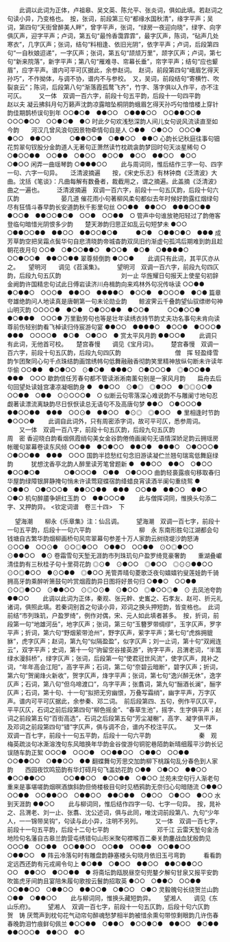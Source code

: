 <!-- { "loadSidebar": true } -->
   　　此调以此词为正体，卢祖皋、吴文英、陈允平、张炎词，俱如此填。若赵词之句读小异，乃变格也。　按，张词，前段第三句“都缘水国秋清”，缘字平声；吴词，第四句“天街曾醉美人畔”，曾字平声，张词，“绿房一夜迎向晓”，绿字、向字俱仄声，迎字平声；卢词，第五句“最怜香霭霏霏”，最字仄声，陈词，“砧声几处寒衣”，几字仄声；张词，结句“料相逢、依旧光阴”，依字平声；卢词，后段第四句“一自秋娘迢递”，一字仄声；张词，第五句“颉颃万里”，颉字仄声；卢词，第七句“新来院落”，新字平声；第八句“雁难寻、帘幕长垂”，帘字平声；结句“应也颦眉”，应字平声。谱内可平可仄据此，余参赵词。　赵词，前段第四句“峨眉乞得天孙巧”，不作拗体，与调不协，谱内不与参校。　又，吴词，前段结句“寄横竹、吹裂哀云”；陈词，后段第八句“渐落霞孤鹜飞齐”，竹字、落字俱以入作平，亦不注可仄。 
　　又一体　双调一百六字，前段十句五平韵，后段十一句四平韵　　　　　　　　　赵以夫
凝云拂斜月句万籁声沈韵凉露暗坠桐阴韵蛾眉乞得天孙巧句愔愔楼上穿针韵佳期鹊桥误句到年
○○●○●　●●○○　○●●●○○　○○●●○○●　○○○●○○　○○●○●　●○
时此夕句欢浅愁深韵人间儿女句说风流读直至如今韵　　河汉几曾风浪句因景物牵情句自是人
○●●　○●○○　○○○●　●○○　●●○○　　　○●●○○●　○●●○○　●●○
心韵长记秋庭往事句钿花剪翠句钗股分金韵道人无著句正萧然读竹枕疏衾韵梦回时句天淡星稀句
○　○●○○●●　○○●●　○●○○　●○○●　●○○　●●○○　●○○　○●○○
闲弄一曲瑶琴韵
○●●●○○
   　　此与周词同，惟后结作三字一句、四字一句、六字一句异。 
　
泛清波摘遍　　按，《宋史乐志》有林钟商《泛清波》大曲。沈括《笔谈》：凡曲每解有数叠者，裁截用之，谓之摘遍。此盖摘《泛清波》曲之一遍也。
　　泛清波摘遍　双调一百六字，前段十一句五仄韵，后段十句六仄韵　　　　　　　晏几道
催花雨小句著柳风柔句都似去年时候好韵露红烟绿句尽有狂情斗春早韵长安道韵秋千影里句丝
○○●●　●●○○　●●●○○●●　●○○●　●●○○●○●　○○●　○○●●　○
管声中句谁放艳阳轻过了韵倦客登临句暗惜光阴恨多少韵　　楚天渺韵归思正如乱云句短梦未
●○○　○●●○○●●　●●○○　●●○○●○●　　　●○●　○●●○●○　●●●
成芳草韵空把吴霜点鬓华句自悲清晓韵帝城杳韵双凤旧约渐虚句孤鸿后期难到韵且趁朝花夜月句
○○●　○●○○●●○　●○○●　●○●　○●●●●○　○○●○○●　●●○○●●
翠尊频倒韵
●○○●
   　　此调只有此词，其平仄亦从之。 
　
望明河　　调见《苕溪集》。
　　望明河　双调一百六字，前段九句四仄韵，后段九句五仄韵　　　　　　　　　　刘一止
华旌耀日句报天上使星句初辞金阙韵许国精忠句试此日傅岩读济川舟楫韵向来鸡林外句况传咏读
○○●●　●○●●○　○○○●　●●○○　●●●●○　●○○●　●○○○●　●○●
篇章夸雄绝韵问人地读真是唐朝第一句未论勋业韵　　鲸波霁云千叠韵望仙驭缥缈句神山明灭韵
○○○○●　●○●　○●○○●●　●○○●　　　○○●○○●　●○●●●　○○○●
万里勤劳句也等是壮年读绣衣持节韵丈夫功名事句未肯向读尊前伤轻别韵看飞棹读归侍宸游句宴
●●○○　●●●●○　●○○●　●○○○●　●●●　○○○○●　●○●　○●○○　●
赏太平风月韵
●●○○●
   　　此调只有此词，无他首可校。 
　
楚宫春慢　　调见《宝月词》。
　　楚宫春慢　双调一百六字，前段十句五仄韵，后段九句四仄韵　　　　　　　　　僧　挥
轻盈绛雪韵乍团聚同心句千点珠结韵画馆绣帏句低舞融融香彻韵笑里精神放纵句断未许读年华偷
○○●●　●○●○○　⊙●○●　●●●○　○●○○○●　◎●○○●●　●●●　○○○
歇韵信任芳春句都不管读淅淅南薰句别是一家风月韵　　扁舟去后句回望处读娃宫凄凉凝咽韵身
●　●●○○　⊙●◎　◎●○○　●◎◎⊙○●　　　○○●●　○●●　○⊙○○○●　○
似断云句零落深心难说韵不与雕阑寸地句忍觑著读漂流离缺韵尽日恹恹读总无语句不及高唐句梦
●●○　○●○○○●　●●○○●●　●●●　○○⊙●　●●○○　●⊙◎　◎●○○　●
里相逢时节韵
●○○○●
   　　此调自此词外，只有周密添字词，故可平可仄，悉参周词。 
　　又一体　双调一百八字，前段十句五仄韵，后段九句五仄韵　　　　　　　　　　周　密
香迎晓白韵看烟佩霞绡句美女金谷韵倦倚画阑句无语情深娇足韵云拥瑶房帐暖句翠幕卷读东风倾
○○●●　●○●○○　●●○●　●●●○　○●○○○●　○●○○●●　●●●　○○○
国韵半捻愁红句念旧游读凝伫兰翘句瑞鸾低舞庭绿韵　　　犹想沈香亭北韵人醉里读芳笔曾题新
●　●●○○　●●○　○●○○　●○○●○●　　　　○●○○○●　○●●　○●○○○
曲韵轻裛露痕句移取春归华屋韵绿障银屏静掩句悄未许读莺窥蝶宿韵绛蜡良宵读酒半阑句重绕鸳
●　○●●○　○●○○○●　●●○○●●　●●●　○○●●　●●○○　●●○　○●○
机句醉靥争妍红玉韵
○　●●○○○●
   　　此与僧挥词同，惟换头句添二字、又押韵异。 
<钦定词谱　卷三十四>　下

　
望海潮　　柳永《乐章集》注：仙吕调。
　　望海潮　双调一百七字，前段十一句五平韵，后段十一句六平韵　　　　　　　　柳　永
东南形胜句江湖都会句钱塘自古繁华韵烟柳画桥句风帘翠幕句参差十万人家韵云树绕堤沙韵怒涛
⊙○○●　○○⊙●　⊙○◎●○○　○●●○　○○●●　⊙○◎●○○　⊙●●○○　●⊙
卷霜雪句天堑无涯韵市列珠玑句户盈罗绮竞豪奢韵　　重湖叠巘清佳韵有三秋桂子句十里荷花韵
◎⊙●　⊙●○○　◎●○○　◎⊙⊙●●○○　　　⊙○◎●○○　●⊙○●●　◎●○○
羌管弄晴句菱歌泛夜句嬉嬉钓叟莲娃韵千骑拥高牙韵乘醉听箫鼓句吟赏烟霞韵异日图将好景句归
○●●○　○○●●　⊙○◎●○○　⊙●●○○　⊙◎○⊙●　⊙●○○　◎●○○◎●　⊙
去凤池夸韵
●●○○
   　　此调以此词为正体，秦观、张元幹、史巂之、石孝友、赵可、折元礼诸词，俱照此填。若秦词别首之句读小异，邓词之换头押短韵，皆变格也。　此词前结“市列珠玑，户盈罗绮”，例作对偶，宋、元人如此填者甚多。　按，折词，前段第一句“地雄河岳”，地字仄声；张词，第三句“玉簪罗带绸缪”，玉字仄声，罗字平声；折词，第六句“野烟萦带沧州”，野字仄声，萦字平声；第七句“虎旆拥貔貅”，虎字仄声；赵词，第九句“似隔盈盈”，似字仄声；刘一止词，第十句“双阙连云”，双字平声；史词，第十一句“驹留空谷接英游”，驹字平声，吕渭老词，“半篙绿水漫斜桥”，绿字仄声；张词，后段第一句“使君冠世风流”，使字仄声，晁补之词，“年年高会江阳”，高字平声；石词，第二句“奈碧云暗断”，碧字仄声；折词，第六句“贺阑烽火新收”，贺字仄声，烽字平声；张词，第七句“逸兴醉无休”，逸字仄声；石词，第八句“但乌啼渡口”，乌字平声；张翥词，第九句“酾酒长澜”，酾字仄声；石词，第十句、十一句“拟把无穷幽恨，万叠写霜绡”，幽字平声，万字仄声。谱内可平可仄据此，余参秦、邓二词。　前后段第四、五句，例作平仄仄平，平平仄仄，石词之前后段第四句“柳色摇金”、“春草生池”，摇字、生字俱平声；赵词之前段第五句“百街高选”，石词之后段第五句“芳尘凝榭”，高字、凝字俱平声，及邓词之前段第四句“错”字仄声，俱与调不合，谱内不校注平仄。 
　　又一体　双调一百七字，前段十一句五平韵，后段十一句六平韵　　　　　　　　秦　观
梅英疏淡句冰澌溶洩句东风暗换年华韵金谷俊游句铜驼巷陌韵新晴细履平沙韵长记误随车韵正絮
○○○●　○○○●　○○●●○○　○●●○　○○●●　○○●●○○　○●●○○　●●
翻蝶舞句芳思交加韵柳下桃蹊句乱分春色到人家韵　　西园夜饮鸣笳韵有华灯碍月句飞盖妨花韵
○●●　○●○○　●●○○　●○○●●○○　　　○○●●○○　●○○●●　○●○○
兰苑未空句行人渐老句重来是事堪嗟韵烟暝酒旗斜韵但倚楼极目句时见栖鸦韵无奈归心句暗随流
○●●○　○○●●　○○●●○○　○●●○○　●●○●●　○●○○　○●○○　●○○
水到天涯韵
●●○○
   　　此与柳词同，惟后结作四字一句、七字一句异。　按，晁补之、吕渭老、刘一止、张翥、沈公述词，俱与此同，唯沈词前段第八、九句“少年人，一一锦带吴钩”，句读与此小异，注明不另列。 
　　又一体　双调一百七字，前段十一句五平韵，后段十二句七平韵　　　　　　　　邓千江
云雷天堑句金汤地险句名藩自古皋兰韵营屯绣错句山形米聚句襟喉百二秦关韵鏖战血犹殷韵见
○○○●　○○●●　○○●●○○　○○●●　○○●●　○○●●○○　○●●○○　●
阵云冷落句时有雕盘韵静塞楼头句晓月依旧玉弓弯韵　　　看看韵定远西还韵有元戎阃令句上
●○●●　○●○○　●●○○　●●○●●○○　　　　○○　●●○○　●○○●●　●
将斋坛韵瓯脱昼空句兜鍪夕解句甘泉又报平安韵吹笛虎牙间韵且宴陪朱履句歌按云鬟韵招取英
●○○　○●●○　○○●●　○○●●○○　○●●○○　●●○○●　○●○○　○●○
灵毅魄句长绕贺兰山韵
○●●　○●●○○
   　　此与柳词同，惟换头藏短韵异。 
　
望湘人　　调见《东山乐府》。
　　望湘人　双调一百七字，前段十一句五仄韵，后段十句六仄韵　　　　　　　　　贺　铸
厌莺声到枕句花气动帘句醉魂愁梦相半韵被惜余熏句带惊剩眼韵几许伤春春晚韵泪竹痕鲜句佩兰
●○○●●　○●●○　●○○●○●　●●○○　●○●●　●●○○○●　●●○○　●○
